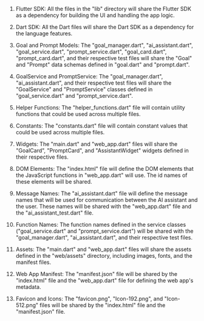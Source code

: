 1. Flutter SDK: All the files in the "lib" directory will share the Flutter SDK as a dependency for building the UI and handling the app logic.

2. Dart SDK: All the Dart files will share the Dart SDK as a dependency for the language features.

3. Goal and Prompt Models: The "goal_manager.dart", "ai_assistant.dart", "goal_service.dart", "prompt_service.dart", "goal_card.dart", "prompt_card.dart", and their respective test files will share the "Goal" and "Prompt" data schemas defined in "goal.dart" and "prompt.dart".

4. GoalService and PromptService: The "goal_manager.dart", "ai_assistant.dart", and their respective test files will share the "GoalService" and "PromptService" classes defined in "goal_service.dart" and "prompt_service.dart".

5. Helper Functions: The "helper_functions.dart" file will contain utility functions that could be used across multiple files.

6. Constants: The "constants.dart" file will contain constant values that could be used across multiple files.

7. Widgets: The "main.dart" and "web_app.dart" files will share the "GoalCard", "PromptCard", and "AssistantWidget" widgets defined in their respective files.

8. DOM Elements: The "index.html" file will define the DOM elements that the JavaScript functions in "web_app.dart" will use. The id names of these elements will be shared.

9. Message Names: The "ai_assistant.dart" file will define the message names that will be used for communication between the AI assistant and the user. These names will be shared with the "web_app.dart" file and the "ai_assistant_test.dart" file.

10. Function Names: The function names defined in the service classes ("goal_service.dart" and "prompt_service.dart") will be shared with the "goal_manager.dart", "ai_assistant.dart", and their respective test files.

11. Assets: The "main.dart" and "web_app.dart" files will share the assets defined in the "web/assets" directory, including images, fonts, and the manifest files.

12. Web App Manifest: The "manifest.json" file will be shared by the "index.html" file and the "web_app.dart" file for defining the web app's metadata.

13. Favicon and Icons: The "favicon.png", "Icon-192.png", and "Icon-512.png" files will be shared by the "index.html" file and the "manifest.json" file.